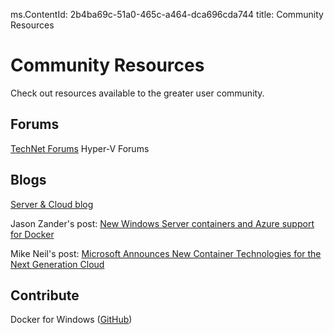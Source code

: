 ﻿ms.ContentId: 2b4ba69c-51a0-465c-a464-dca696cda744 
title: Community Resources

# Community Resources #

Check out resources available to the greater user community.

## Forums ##
[TechNet Forums](https://social.technet.microsoft.com/Forums/windowsserver/en-US/home "TechNet Forums")
Hyper-V Forums

## Blogs ##
[Server & Cloud blog](http://blogs.technet.com/b/server-cloud/)

Jason Zander's post: [New Windows Server containers and Azure support for Docker](http://azure.microsoft.com/blog/2014/10/15/new-windows-server-containers-and-azure-support-for-docker/)

Mike Neil's post: [Microsoft Announces New Container Technologies for the Next Generation Cloud](http://blogs.technet.com/b/server-cloud/archive/2015/04/08/microsoft-announces-new-container-technologies-for-the-next-generation-cloud.aspx)


## Contribute ##

Docker for Windows ([GitHub](https://github.com/Microsoft/docker "https://github.com/Microsoft/docker"))



